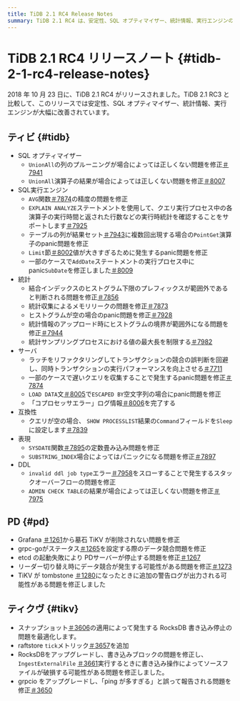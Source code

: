 ```yaml
---
title: TiDB 2.1 RC4 Release Notes
summary: TiDB 2.1 RC4 は、安定性、SQL オプティマイザー、統計情報、実行エンジンの改善を伴い、2018 年 10 月 23 日にリリースされました。修正には、SQL オプティマイザー、実行エンジン、統計、サーバー、互換性、式、DDL に関する問題が含まれます。PD では、tombstone TiKV、データ競合、PDサーバーの停止、リーダー切り替えに関する問題が修正されています。TiKV では、RocksDB 書き込み停止の問題が最適化され、raftstore ティック メトリックが追加され、RocksDB と grpcio がアップグレードされています。
---
```


# TiDB 2.1 RC4 リリースノート {#tidb-2-1-rc4-release-notes}

2018 年 10 月 23 日に、TiDB 2.1 RC4 がリリースされました。TiDB 2.1 RC3 と比較して、このリリースでは安定性、SQL オプティマイザー、統計情報、実行エンジンが大幅に改善されています。

## ティビ {#tidb}

-   SQL オプティマイザー
    -   `UnionAll`の列のプルーニングが場合によっては正しくない問題を修正[＃7941](https://github.com/pingcap/tidb/pull/7941)
    -   `UnionAll`演算子の結果が場合によっては正しくない問題を修正[＃8007](https://github.com/pingcap/tidb/pull/8007)
-   SQL実行エンジン
    -   `AVG`関数[＃7874](https://github.com/pingcap/tidb/pull/7874)の精度の問題を修正
    -   `EXPLAIN ANALYZE`ステートメントを使用して、クエリ実行プロセス中の各演算子の実行時間と返された行数などの実行時統計を確認することをサポートします[＃7925](https://github.com/pingcap/tidb/pull/7925)
    -   テーブルの列が結果セット[＃7943](https://github.com/pingcap/tidb/pull/7943)に複数回出現する場合の`PointGet`演算子のpanic問題を修正
    -   `Limit`節[＃8002](https://github.com/pingcap/tidb/pull/8002)値が大きすぎるために発生するpanic問題を修正
    -   一部のケースで`AddDate`ステートメントの実行プロセス中にpanic`SubDate`を修正しました[＃8009](https://github.com/pingcap/tidb/pull/8009)
-   統計
    -   結合インデックスのヒストグラム下限のプレフィックスが範囲外であると判断される問題を修正[＃7856](https://github.com/pingcap/tidb/pull/7856)
    -   統計収集によるメモリリークの問題を修正[＃7873](https://github.com/pingcap/tidb/pull/7873)
    -   ヒストグラムが空の場合のpanic問題を修正[＃7928](https://github.com/pingcap/tidb/pull/7928)
    -   統計情報のアップロード時にヒストグラムの境界が範囲外になる問題を修正[＃7944](https://github.com/pingcap/tidb/pull/7944)
    -   統計サンプリングプロセスにおける値の最大長を制限する[＃7982](https://github.com/pingcap/tidb/pull/7982)
-   サーバ
    -   ラッチをリファクタリングしてトランザクションの競合の誤判断を回避し、同時トランザクションの実行パフォーマンスを向上させる[＃7711](https://github.com/pingcap/tidb/pull/7711)
    -   一部のケースで遅いクエリを収集することで発生するpanic問題を修正[＃7874](https://github.com/pingcap/tidb/pull/7847)
    -   `LOAD DATA`文[＃8005](https://github.com/pingcap/tidb/pull/8005)で`ESCAPED BY`空文字列の場合にpanic問題を修正
    -   「コプロセッサエラー」ログ情報[＃8006](https://github.com/pingcap/tidb/pull/8006)を完了する
-   互換性
    -   クエリが空の場合、 `SHOW PROCESSLIST`結果の`Command`フィールドを`Sleep`に設定します[＃7839](https://github.com/pingcap/tidb/pull/7839)
-   表現
    -   `SYSDATE`関数[＃7895](https://github.com/pingcap/tidb/pull/7895)の定数畳み込み問題を修正
    -   `SUBSTRING_INDEX`場合によってはパニックになる問題を修正[＃7897](https://github.com/pingcap/tidb/pull/7897)
-   DDL
    -   `invalid ddl job type`エラー[＃7958](https://github.com/pingcap/tidb/pull/7958)をスローすることで発生するスタックオーバーフローの問題を修正
    -   `ADMIN CHECK TABLE`の結果が場合によっては正しくない問題を修正[＃7975](https://github.com/pingcap/tidb/pull/7975)

## PD {#pd}

-   Grafana [＃1261](https://github.com/pingcap/pd/pull/1261)から墓石 TiKV が削除されない問題を修正
-   grpc-goがステータス[＃1265](https://github.com/pingcap/pd/pull/1265)を設定する際のデータ競合問題を修正
-   etcd の起動失敗により PDサーバーが停止する問題を修正[＃1267](https://github.com/pingcap/pd/pull/1267)
-   リーダー切り替え時にデータ競合が発生する可能性がある問題を修正[＃1273](https://github.com/pingcap/pd/pull/1273)
-   TiKV が tombstone [＃1280](https://github.com/pingcap/pd/pull/1273)になったときに追加の警告ログが出力される可能性がある問題を修正しました

## ティクヴ {#tikv}

-   スナップショット[＃3606](https://github.com/tikv/tikv/pull/3606)の適用によって発生する RocksDB 書き込み停止の問題を最適化します。
-   raftstore `tick`メトリック[＃3657](https://github.com/tikv/tikv/pull/3657)を追加
-   RocksDBをアップグレードし、書き込みブロックの問題を修正し、 `IngestExternalFile` [＃3661](https://github.com/tikv/tikv/pull/3661)実行するときに書き込み操作によってソースファイルが破損する可能性がある問題を修正しました。
-   grpcio をアップグレードし、「ping が多すぎる」と誤って報告される問題を修正[＃3650](https://github.com/tikv/tikv/pull/3650)
